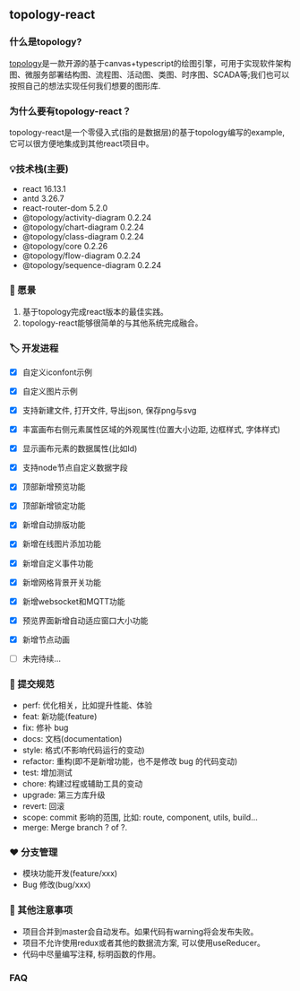 ## topology-react

### 什么是topology?

   [topology](https://www.yuque.com/alsmile/topology/about)是一款开源的基于canvas+typescript的绘图引擎，可用于实现软件架构图、微服务部署结构图、流程图、活动图、类图、时序图、SCADA等;我们也可以按照自己的想法实现任何我们想要的图形库.

### 为什么要有topology-react？

   topology-react是一个零侵入式(指的是数据层)的基于topology编写的example, 它可以很方便地集成到其他react项目中。

### 💡技术栈(主要)

  - react 16.13.1
  - antd 3.26.7
  - react-router-dom 5.2.0
  - @topology/activity-diagram  0.2.24
  - @topology/chart-diagram  0.2.24
  - @topology/class-diagram  0.2.24
  - @topology/core 0.2.26
  - @topology/flow-diagram  0.2.24
  - @topology/sequence-diagram  0.2.24

### 🎉  愿景

  1. 基于topology完成react版本的最佳实践。
  2. topology-react能够很简单的与其他系统完成融合。

### 🏷️ 开发进程
  - [x] 自定义iconfont示例
  - [x] 自定义图片示例
  - [x] 支持新建文件, 打开文件, 导出json, 保存png与svg
  - [x] 丰富画布右侧元素属性区域的外观属性(位置大小边距, 边框样式, 字体样式)
  - [x] 显示画布元素的数据属性(比如Id)
  - [x] 支持node节点自定义数据字段
  - [x] 顶部新增预览功能
  - [x] 顶部新增锁定功能
  - [x] 新增自动排版功能
  - [x] 新增在线图片添加功能
  - [x] 新增自定义事件功能
  - [x] 新增网格背景开关功能
  - [x] 新增websocket和MQTT功能
  - [x] 预览界面新增自动适应窗口大小功能
  - [x] 新增节点动画
  - [ ] 未完待续...


### 🤝 提交规范

- perf: 优化相关，比如提升性能、体验
- feat: 新功能(feature)
- fix: 修补 bug
- docs: 文档(documentation)
- style: 格式(不影响代码运行的变动)
- refactor: 重构(即不是新增功能，也不是修改 bug 的代码变动)
- test: 增加测试
- chore: 构建过程或辅助工具的变动
- upgrade: 第三方库升级
- revert: 回滚
- scope: commit 影响的范围, 比如: route, component, utils, build...
- merge: Merge branch ? of ?.


### ❤️ 分支管理

- 模块功能开发(feature/xxx)
- Bug 修改(bug/xxx)

### 🚨 其他注意事项

 - 项目合并到master会自动发布。如果代码有warning将会发布失败。
 - 项目不允许使用redux或者其他的数据流方案, 可以使用useReducer。
 - 代码中尽量编写注释, 标明函数的作用。


 ### FAQ
 